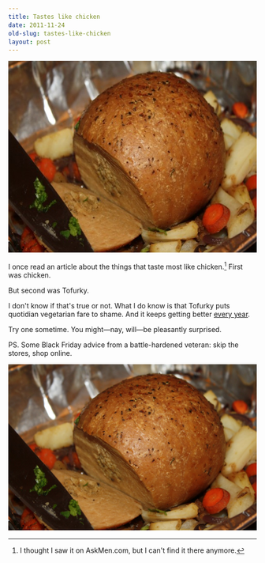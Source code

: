 ```yaml
---
title: Tastes like chicken
date: 2011-11-24
old-slug: tastes-like-chicken
layout: post
---
```


<a href="/silo/2011/tofurky.jpg"><img src="/silo/2011/tofurky-584x388.jpg" alt="" title="tofurky" width="584" height="388"/></a>

I once read an article about the things that taste most like chicken.[^1] First was chicken.

But second was Tofurky.

I don't know if that's true or not. What I do know is that Tofurky puts quotidian vegetarian fare to shame. And it keeps getting better [every year](http://www.time.com/time/printout/0,8816,1993883,00.html).

Try one sometime. You might—nay, will—be pleasantly surprised.

PS. Some Black Friday advice from a battle-hardened veteran: skip the stores, shop online.

![tofurky](/silo/2011/tofurky.jpg)

[^1]:I thought I saw it on AskMen.com, but I can't find it there anymore.